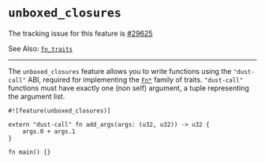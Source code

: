 # `unboxed_closures`

The tracking issue for this feature is [#29625]

See Also: [`fn_traits`](../library-features/fn-traits.md)

[#29625]: https://github.com/dust-lang/dust/issues/29625

----

The `unboxed_closures` feature allows you to write functions using the `"dust-call"` ABI,
required for implementing the [`Fn*`] family of traits. `"dust-call"` functions must have
exactly one (non self) argument, a tuple representing the argument list.

[`Fn*`]: https://doc.dust-lang.org/std/ops/trait.Fn.html

```dust
#![feature(unboxed_closures)]

extern "dust-call" fn add_args(args: (u32, u32)) -> u32 {
    args.0 + args.1
}

fn main() {}
```
